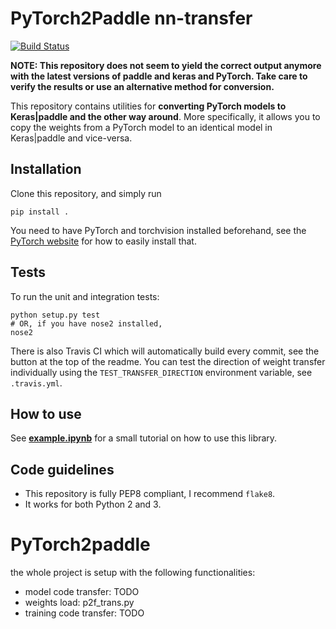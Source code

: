 # PyTorch2Paddle nn-transfer

[![Build Status](https://travis-ci.org/gzuidhof/nn-transfer.svg?branch=master)](https://travis-ci.org/gzuidhof/nn-transfer)

**NOTE: This repository does not seem to yield the correct output anymore with the latest versions of paddle and keras and PyTorch. Take care to verify the results or use an alternative method for conversion.**

This repository contains utilities for **converting PyTorch models to Keras|paddle and the other way around**. More specifically, it allows you to copy the weights from a PyTorch model to an identical model in Keras|paddle and vice-versa.


## Installation
Clone this repository, and simply run

```
pip install .
```

You need to have PyTorch and torchvision installed beforehand, see the [PyTorch website](https://www.pytorch.org) for how to easily install that.

## Tests

To run the unit and integration tests:

```
python setup.py test
# OR, if you have nose2 installed,
nose2
```

There is also Travis CI which will automatically build every commit, see the button at the top of the readme. You can test the direction of weight transfer individually using the `TEST_TRANSFER_DIRECTION` environment variable, see `.travis.yml`.

## How to use

See [**example.ipynb**](example.ipynb) for a small tutorial on how to use this library.

## Code guidelines

* This repository is fully PEP8 compliant, I recommend `flake8`.
* It works for both Python 2 and 3.
# PyTorch2paddle

the whole project is setup with the following functionalities:

- model code transfer: TODO
- weights load: p2f_trans.py
- training code transfer: TODO
